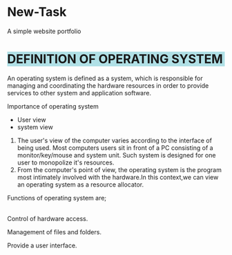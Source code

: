 # New-Task
A simple website portfolio


<!DOCTYPE html>
<html>
  <head>
    <meta charset="utf-8">
    <meta name="viewport" content="width=device-width">
   <head>
    <title>Document</title>
  <link rel="stylesheet" type="text/css" href="style.css">
   </head>
   <style>
   	body{
   				
   	font-size:16px
   	}
          p{
   	font-size:1em;
   	}
   /*mobile styles*/
   @media only screen and (max-width:400px){
     body{
   	}
   }
   /*Tablet styles*/
   @media only screen and (min-width:410px) and (max-width:960px){
   body{
    }
   }
   	
   /*Desktop*/
   @media only screen and (min-width:961px){
   body{
   	}
   }
   				
   </style>
  </head>
  <body>
  <h1 style="background-color: Powderblue;">
  DEFINITION OF OPERATING SYSTEM
     </h1>
  <section class="page">
  <div class="section menu">
  <p>
    An operating system is defined as a system, which is responsible for managing and coordinating the hardware resources in order to provide services to other system and application software.
  </p>
  </div>
  <div class="section header">
  <p>
   Importance of operating system
  <ul>
   <li>User view</li>	
   <li>system view</li>
  														
   </ul>
   </p>
   </div>
  										
  						
  <div class="section content">
  <p>
  <ol>
 <li>The user's view of the computer varies according to the interface of being used. Most computers users sit in front of a PC consisting of a monitor/key/mouse and system unit. Such system is designed for one user to monopolize it's resources.</li>
 
  <li>From the computer's point of view, the operating system is the program most intimately involved with the hardware.In this context,we can view an operating system as a resource allocator.
  </li>
  </ol>
  </p>
  <div class="feature-1">
  <p>
  Functions of operating system are;<br><br>
 
 Control of hardware access.
 </p>
  	</div>
  <div class="feature-2">
  	<p>
   Management of files and folders.
   </p>				
  </div>
  <div="feature-3">
  	<p>
  Provide a user interface.
  										</p>
  </div>
  	</section>
  				
  
  </body>
</html>

